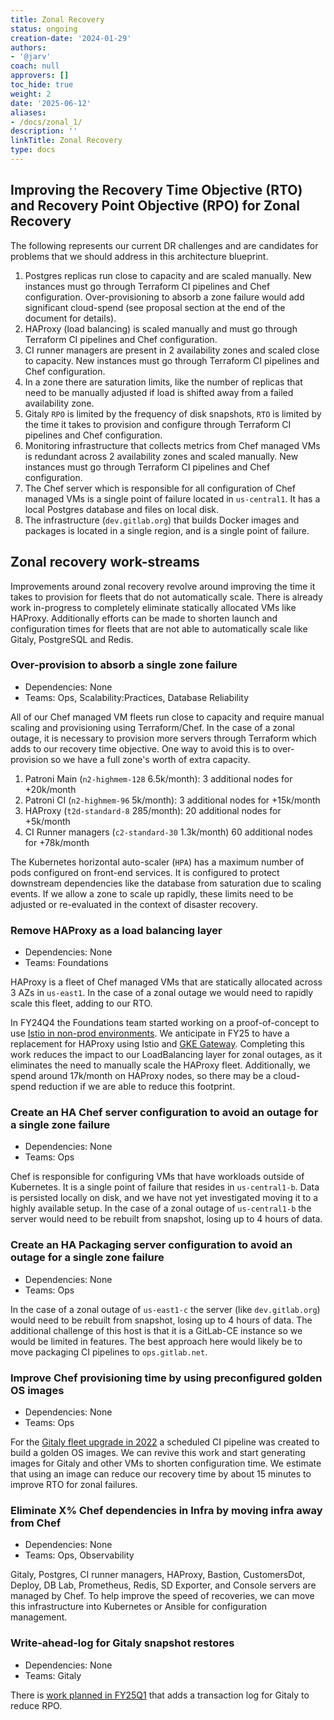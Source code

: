 ```yaml
---
title: Zonal Recovery
status: ongoing
creation-date: '2024-01-29'
authors:
- '@jarv'
coach: null
approvers: []
toc_hide: true
weight: 2
date: '2025-06-12'
aliases:
- /docs/zonal_1/
description: ''
linkTitle: Zonal Recovery
type: docs
---
```


## Improving the Recovery Time Objective (RTO) and Recovery Point Objective (RPO) for Zonal Recovery

The following represents our current DR challenges and are candidates for problems that we should address in this architecture blueprint.

1. Postgres replicas run close to capacity and are scaled manually. New
   instances must go through Terraform CI pipelines and Chef configuration.
   Over-provisioning to absorb a zone failure would add significant cloud-spend
   (see proposal section at the end of the document for details).
1. HAProxy (load balancing) is scaled manually and must go through Terraform CI
   pipelines and Chef configuration.
1. CI runner managers are present in 2 availability zones and scaled close to
   capacity. New instances must go through Terraform CI pipelines and Chef
   configuration.
1. In a zone there are saturation limits, like the number of replicas that need
   to be manually adjusted if load is shifted away from a failed availability
   zone.
1. Gitaly `RPO` is limited by the frequency of disk snapshots, `RTO` is limited
   by the time it takes to provision and configure through Terraform CI
   pipelines and Chef configuration.
1. Monitoring infrastructure that collects metrics from Chef managed VMs is
   redundant across 2 availability zones and scaled manually. New instances must
   go through Terraform CI pipelines and Chef configuration.
1. The Chef server which is responsible for all configuration of Chef managed
   VMs is a single point of failure located in `us-central1`. It has a local
   Postgres database and files on local disk.
1. The infrastructure (`dev.gitlab.org`) that builds Docker images and packages
   is located in a single region, and is a single point of failure.

## Zonal recovery work-streams

Improvements around zonal recovery revolve around improving the time it takes to provision for fleets that do not automatically scale.
There is already work in-progress to completely eliminate statically allocated VMs like HAProxy.
Additionally efforts can be made to shorten launch and configuration times for fleets that are not able to automatically scale like Gitaly, PostgreSQL and Redis.

### Over-provision to absorb a single zone failure

- Dependencies: None
- Teams: Ops, Scalability:Practices, Database Reliability

All of our Chef managed VM fleets run close to capacity and require manual scaling and provisioning using Terraform/Chef.
In the case of a zonal outage, it is necessary to provision more servers through Terraform which adds to our recovery time objective.
One way to avoid this is to over-provision so we have a full zone's worth of extra capacity.

1. Patroni Main (`n2-highmem-128` 6.5k/month): 3 additional nodes for +20k/month
1. Patroni CI (`n2-highmem-96` 5k/month): 3 additional nodes for +15k/month
1. HAProxy (`t2d-standard-8` 285/month): 20 additional nodes for +5k/month
1. CI Runner managers (`c2-standard-30` 1.3k/month) 60 additional nodes for +78k/month

The Kubernetes horizontal auto-scaler (`HPA`) has a maximum number of pods configured on front-end services.
It is configured to protect downstream dependencies like the database from saturation due to scaling events.
If we allow a zone to scale up rapidly, these limits need to be adjusted or re-evaluated in the context of disaster recovery.

### Remove HAProxy as a load balancing layer

- Dependencies: None
- Teams: Foundations

HAProxy is a fleet of Chef managed VMs that are statically allocated across 3 AZs in `us-east1`.
In the case of a zonal outage we would need to rapidly scale this fleet, adding to our RTO.

In FY24Q4 the Foundations team started working on a proof-of-concept to use
[Istio in non-prod environments](https://gitlab.com/groups/gitlab-com/gl-infra/-/epics/1157).
We anticipate in FY25 to have a replacement for HAProxy using Istio and
[GKE Gateway](https://cloud.google.com/kubernetes-engine/docs/concepts/gateway-api).
Completing this work reduces the impact to our LoadBalancing layer for zonal outages,
as it eliminates the need to manually scale the HAProxy fleet.
Additionally, we spend around 17k/month on HAProxy nodes, so there may be a
cloud-spend reduction if we are able to reduce this footprint.

### Create an HA Chef server configuration to avoid an outage for a single zone failure

- Dependencies: None
- Teams: Ops

Chef is responsible for configuring VMs that have workloads outside of Kubernetes.
It is a single point of failure that resides in `us-central1-b`.
Data is persisted locally on disk, and we have not yet investigated moving it to a highly available setup.
In the case of a zonal outage of `us-central1-b` the server would need to be rebuilt from snapshot, losing up to 4 hours of data.

### Create an HA Packaging server configuration to avoid an outage for a single zone failure

- Dependencies: None
- Teams: Ops

In the case of a zonal outage of `us-east1-c` the server (like `dev.gitlab.org`) would need to be rebuilt from snapshot, losing up to 4 hours of data.
The additional challenge of this host is that it is a GitLab-CE instance so we would be limited in features.
The best approach here would likely be to move packaging CI pipelines to `ops.gitlab.net`.

### Improve Chef provisioning time by using preconfigured golden OS images

- Dependencies: None
- Teams: Ops

For the [Gitaly fleet upgrade in 2022](https://gitlab.com/groups/gitlab-com/gl-infra/-/epics/601) a scheduled CI pipeline was created to build a golden OS images.
We can revive this work and start generating images for Gitaly and other VMs to shorten configuration time.
We estimate that using an image can reduce our recovery time by about 15 minutes to improve RTO for zonal failures.

### Eliminate X% Chef dependencies in Infra by moving infra away from Chef

- Dependencies: None
- Teams: Ops, Observability

Gitaly, Postgres, CI runner managers, HAProxy, Bastion, CustomersDot, Deploy, DB Lab, Prometheus, Redis, SD Exporter, and Console servers are managed by Chef.
To help improve the speed of recoveries, we can move this infrastructure into Kubernetes or Ansible for configuration management.

### Write-ahead-log for Gitaly snapshot restores

- Dependencies: None
- Teams: Gitaly

There is [work planned in FY25Q1](https://gitlab.com/gitlab-com/gitlab-OKRs/-/work_items/5710) that adds a transaction log for Gitaly to reduce RPO.
